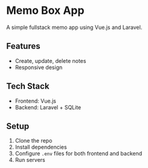 # Memo Box App

A simple fullstack memo app using Vue.js and Laravel.

## Features
- Create, update, delete notes
- Responsive design

## Tech Stack
- Frontend: Vue.js
- Backend: Laravel + SQLite

## Setup
1. Clone the repo
2. Install dependencies
3. Configure `.env` files for both frontend and backend
4. Run servers

